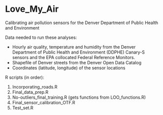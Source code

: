 # Love_My_Air
Calibrating air pollution sensors for the Denver Department of Public Health and Environment

Data needed to run these analyses:
* Hourly air quality, temperature and humidity from the Denver Department of Public Health and Environment (DDPHE) Canary-S sensors and the EPA collocated Federal Reference Monitors.
* Shapefile of Denver streets from the Denver Open Data Catalog
* Coordinates (latitude, longitude) of the sensor locations

R scripts (in order):
1. Incorporating_roads.R
2. Final_data_prep.R
3. No-outliers_final_training.R (gets functions from LOO_functions.R)
4. Final_sensor_calibration_OTF.R
5. Test_set.R

